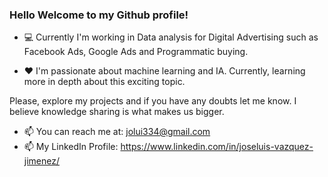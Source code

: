 ### Hello Welcome to my Github profile!

<!--
**joluigi/joluigi** is a ✨ _special_ ✨ repository because its `README.md` (this file) appears on your GitHub profile.

Here are some ideas to get you started:

- 🔭 I’m currently working on ...
- 🌱 I’m currently learning ...
- 👯 I’m looking to collaborate on ...
- 🤔 I’m looking for help with ...
- 💬 Ask me about ...
- 📫 How to reach me: ...
- 😄 Pronouns: ...
- ⚡ Fun fact: ...
-->

- :computer: Currently I'm working in Data analysis for Digital Advertising such as Facebook Ads, Google Ads and Programmatic buying.

- :heart: I'm passionate about machine learning and IA. Currently, learning more in depth about this exciting topic.

Please, explore my projects and if you have any doubts let me know. I believe knowledge sharing is what makes us bigger.

- 📫 You can reach me at: jolui334@gmail.com
- 📫 My LinkedIn Profile: https://www.linkedin.com/in/joseluis-vazquez-jimenez/
